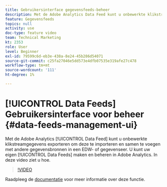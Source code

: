 ```yaml
---
title: Gebruikersinterface gegevensfeeds-beheer
description: Met de Adobe Analytics Data Feed kunt u onbewerkte klikstreamgegevens exporteren om te importeren en samen te voegen met andere gegevensbronnen in een EDW- of gegevenseer. U kunt uw eigen gegevensfeeds maken en beheren in Adobe Analytics. In deze video ziet u hoe.
feature: Gegevensfeeds
topics: null
activity: use
doc-type: feature video
team: Technical Marketing
kt: 2353
role: User
level: Beginner
exl-id: 79599c6d-eb3e-438a-8e24-45b286d54071
source-git-commit: c25fa27046e5dd573e4dfb07535e319afe27c478
workflow-type: tm+mt
source-wordcount: '111'
ht-degree: 1%

---
```


# [!UICONTROL Data Feeds] Gebruikersinterface voor beheer {#data-feeds-management-ui}

Met de Adobe Analytics [!UICONTROL Data Feed] kunt u onbewerkte klikstreamgegevens exporteren om deze te importeren en samen te voegen met andere gegevensbronnen in een EDW- of gegevenseer. U kunt uw eigen [!UICONTROL Data Feeds] maken en beheren in Adobe Analytics. In deze video ziet u hoe.

>[!VIDEO](https://video.tv.adobe.com/v/25452/?quality=12)

Raadpleeg de [documentatie](https://experienceleague.adobe.com/docs/analytics/export/analytics-data-feed/df-manage-feeds.html?lang=en#) voor meer informatie over deze functie.
